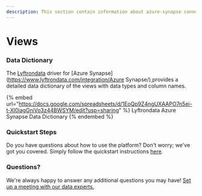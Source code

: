 ```yaml
---
description: This section contain information about azure-synapse connector views information
---
```


# Views

### Data Dictionary

The [Lyftrondata](https://www.lyftrondata.com/) driver for [Azure Synapse](https://www.lyftrondata.com/integration/Azure Synapse/)[ ](https://www.lyftrondata.com/integration/azure-synapse/)provides a detailed data dictionary of the views with data types and column names.

{% embed url="https://docs.google.com/spreadsheets/d/1EoQp9Z4ngUXAAPO7n5ei-t-Xl0iagGniVo3z44BWSYM/edit?usp=sharing" %}
Lyftrondata Azure Synapse Data Dictionary
{% endembed %}

### Quickstart Steps

Do you have questions about how to use the platform? Don't worry; we've got you covered. Simply follow the quickstart instructions [here](../../../../quickstart-steps.md).

### Questions? <a href="#questions" id="questions"></a>

We're always happy to answer any additional questions you may have! [Set up a meeting with our data experts.](https://www.lyftrondata.com/book-a-meeting/)


